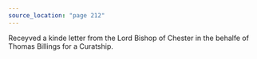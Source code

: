 ```yaml
---
source_location: "page 212"
---
```

Receyved a kinde letter from the Lord Bishop of Chester in the behalfe of
Thomas Billings for a Curatship.
